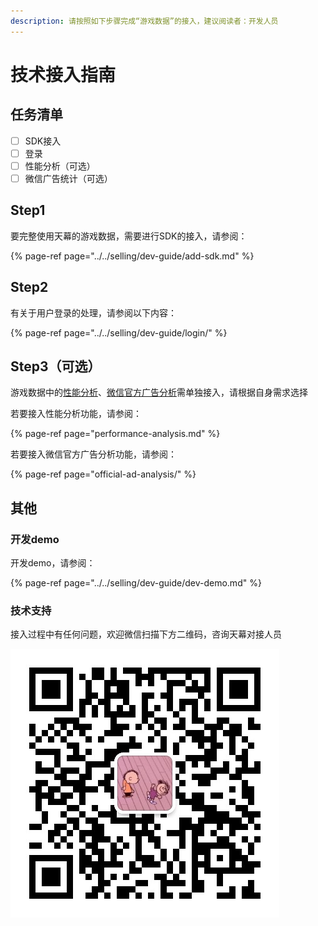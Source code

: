 ```yaml
---
description: 请按照如下步骤完成“游戏数据”的接入，建议阅读者：开发人员
---
```


# 技术接入指南

## 任务清单

* [ ] SDK接入
* [ ] 登录
* [ ] 性能分析（可选）
* [ ] 微信广告统计（可选）

## Step1

要完整使用天幕的游戏数据，需要进行SDK的接入，请参阅：

{% page-ref page="../../selling/dev-guide/add-sdk.md" %}

## Step2

有关于用户登录的处理，请参阅以下内容：

{% page-ref page="../../selling/dev-guide/login/" %}

## Step3（可选）

游戏数据中的[性能分析](../main-features.md#9-xing-neng-fen-xi)、[微信官方广告分析](../main-features.md#5-3-wei-xin-banner-yu-ji-li-shi-pin)需单独接入，请根据自身需求选择

若要接入性能分析功能，请参阅：

{% page-ref page="performance-analysis.md" %}

若要接入微信官方广告分析功能，请参阅：

{% page-ref page="official-ad-analysis/" %}

## 其他

### 开发demo

开发demo，请参阅：

{% page-ref page="../../selling/dev-guide/dev-demo.md" %}

### 技术支持

接入过程中有任何问题，欢迎微信扫描下方二维码，咨询天幕对接人员

![&#x5FAE;&#x4FE1;&#x626B;&#x4E00;&#x626B;&#xFF0C;&#x6DFB;&#x52A0;&#x5929;&#x5E55;&#x5BF9;&#x63A5;&#x4EBA;&#x5458;&#x5FAE;&#x4FE1;](../../.gitbook/assets/wei-xin-tu-pian-20191009150820%20%281%29.jpg)

